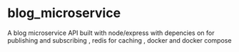 # blog_microservice
A blog microservice API built with node/express with depencies on  for publishing and subscribing , redis for caching , docker and docker compose
